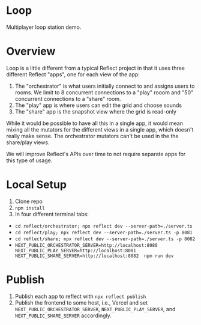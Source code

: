 # Loop

Multiplayer loop station demo.

# Overview

Loop is a little different from a typical Reflect project in that it uses three different Reflect "apps", one for each view of the app:

1. The "orchestrator" is what users initially connect to and assigns users to rooms. We limit to 8 concurrent connections to a "play" rooom and "50" concurrent connections to a "share" room.
2. The "play" app is where users can edit the grid and choose sounds
3. The "share" app is the snapshot view where the grid is read-only

While it would be possible to have all this in a single app, it would mean mixing all the mutators for the different views in a single app, which doesn't really make sense. The orchestrator mutators can't be used in the the share/play views.

We will improve Reflect's APIs over time to not require separate apps for this type of usage.

# Local Setup

1. Clone repo
2. `npm install`
3. In four different terminal tabs:

- `cd reflect/orchestrator; npx reflect dev --server-path=./server.ts`
- `cd reflect/play; npx reflect dev --server-path=./server.ts -p 8081`
- `cd reflect/share; npx reflect dev --server-path=./server.ts -p 8082`
- `NEXT_PUBLIC_ORCHESTRATOR_SERVER=http://localhost:8080 NEXT_PUBLIC_PLAY_SERVER=http://localhost:8081 NEXT_PUBLIC_SHARE_SERVER=http://localhost:8082  npm run dev`

# Publish

1. Publish each app to reflect with `npx reflect publish`
2. Publish the frontend to some host, i.e., Vercel and set `NEXT_PUBLIC_ORCHESTRATOR_SERVER`, `NEXT_PUBLIC_PLAY_SERVER`, and `NEXT_PUBLIC_SHARE_SERVER` accordingly.
